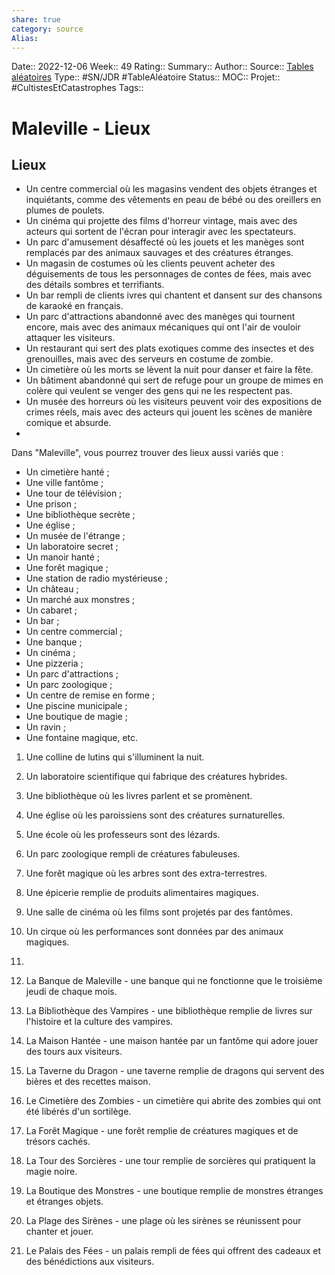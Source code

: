 ```yaml
---
share: true 
category: source
Alias:
---
```

Date:: 2022-12-06
Week:: 49
Rating::
Summary:: 
Author::
Source::  [Tables aléatoires](Tables%20al%C3%A9atoires.md)
Type:: #SN/JDR #TableAléatoire 
Status:: 
MOC::
Projet:: #CultistesEtCatastrophes 
Tags:: 

# Maleville - Lieux

## Lieux

  - Un centre commercial où les magasins vendent des objets étranges et inquiétants, comme des vêtements en peau de bébé ou des oreillers en plumes de poulets.
  - Un cinéma qui projette des films d'horreur vintage, mais avec des acteurs qui sortent de l'écran pour interagir avec les spectateurs.
  - Un parc d'amusement désaffecté où les jouets et les manèges sont remplacés par des animaux sauvages et des créatures étranges.
 - Un magasin de costumes où les clients peuvent acheter des déguisements de tous les personnages de contes de fées, mais avec des détails sombres et terrifiants.
 - Un bar rempli de clients ivres qui chantent et dansent sur des chansons de karaoké en français.
 - Un parc d'attractions abandonné avec des manèges qui tournent encore, mais avec des animaux mécaniques qui ont l'air de vouloir attaquer les visiteurs.
 - Un restaurant qui sert des plats exotiques comme des insectes et des grenouilles, mais avec des serveurs en costume de zombie.
 - Un cimetière où les morts se lèvent la nuit pour danser et faire la fête.
 - Un bâtiment abandonné qui sert de refuge pour un groupe de mimes en colère qui veulent se venger des gens qui ne les respectent pas.
 - Un musée des horreurs où les visiteurs peuvent voir des expositions de crimes réels, mais avec des acteurs qui jouent les scènes de manière comique et absurde.
-

Dans "Maleville", vous pourrez trouver des lieux aussi variés que : 

- Un cimetière hanté ; 
- Une ville fantôme ; 
- Une tour de télévision ; 
- Une prison ; 
- Une bibliothèque secrète ; 
- Une église ; 
- Un musée de l'étrange ; 
- Un laboratoire secret ; 
- Un manoir hanté ; 
- Une forêt magique ; 
- Une station de radio mystérieuse ; 
- Un château ; 
- Un marché aux monstres ; 
- Un cabaret ; 
- Un bar ; 
- Un centre commercial ; 
- Une banque ; 
- Un cinéma ; 
- Une pizzeria ; 
- Un parc d'attractions ; 
- Un parc zoologique ; 
- Un centre de remise en forme ; 
- Une piscine municipale ; 
- Une boutique de magie ; 
- Un ravin ; 
- Une fontaine magique, etc.

1. Une colline de lutins qui s'illuminent la nuit.

2. Un laboratoire scientifique qui fabrique des créatures hybrides.

3. Une bibliothèque où les livres parlent et se promènent.

4. Une église où les paroissiens sont des créatures surnaturelles.

5. Une école où les professeurs sont des lézards.

6. Un parc zoologique rempli de créatures fabuleuses.

7. Une forêt magique où les arbres sont des extra-terrestres.

8. Une épicerie remplie de produits alimentaires magiques.

9. Une salle de cinéma où les films sont projetés par des fantômes.

1. Un cirque où les performances sont données par des animaux magiques.
2. 


1. La Banque de Maleville - une banque qui ne fonctionne que le troisième jeudi de chaque mois.

2. La Bibliothèque des Vampires - une bibliothèque remplie de livres sur l'histoire et la culture des vampires.

3. La Maison Hantée - une maison hantée par un fantôme qui adore jouer des tours aux visiteurs.

4. La Taverne du Dragon - une taverne remplie de dragons qui servent des bières et des recettes maison.

5. Le Cimetière des Zombies - un cimetière qui abrite des zombies qui ont été libérés d'un sortilège.

6. La Forêt Magique - une forêt remplie de créatures magiques et de trésors cachés.

7. La Tour des Sorcières - une tour remplie de sorcières qui pratiquent la magie noire.

8. La Boutique des Monstres - une boutique remplie de monstres étranges et étranges objets.

9. La Plage des Sirènes - une plage où les sirènes se réunissent pour chanter et jouer.

10. Le Palais des Fées - un palais rempli de fées qui offrent des cadeaux et des bénédictions aux visiteurs.
